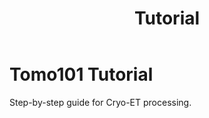 ﻿---
layout: default
title: "Tutorial"
parent: "Tutorial"
nav_order: 10
---

# Tomo101 Tutorial
Step-by-step guide for Cryo-ET processing.
